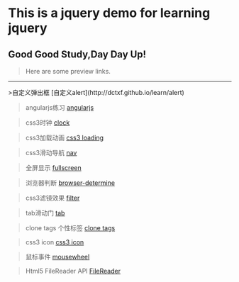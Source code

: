 # This is a jquery demo for learning jquery

## Good Good Study,Day Day Up!

>Here are some preview links.

<hr>
>自定义弹出框
[自定义alert](http://dctxf.github.io/learn/alert)

>angularjs练习
[angularjs](http://dctxf.github.io/learn/angularjs)

>css3时钟
[clock](http://dctxf.github.io/learn/clock)

>css3加载动画
[css3 loading](http://dctxf.github.io/learn/css3)

>css3滑动导航
[nav](http://dctxf.github.io/learn/nav)

>全屏显示
[fullscreen](http://dctxf.github.io/learn/fullscreen)

>浏览器判断
[browser-determine](http://dctxf.github.io/learn/browser-determine)

>css3滤镜效果
[filter](http://dctxf.github.io/learn/filter)

>tab滑动门
[tab](http://dctxf.github.io/learn/tab)

>clone tags 个性标签
[clone tags](http://dctxf.github.io/learn/clone-tag)

>css3 icon
[css3 icon](http://dctxf.github.io/learn/css3-icon)

>鼠标事件
[mousewheel](http://dctxf.github.io/learn/mousewheel)

>Html5 FileReader API
[FileReader](http://dctxf.github.io/learn/file-reader)
